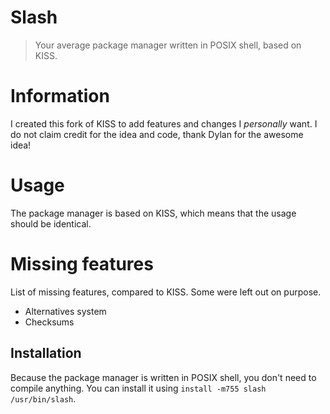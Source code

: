 # Slash
> Your average package manager written in POSIX shell, based on KISS.

# Information
I created this fork of KISS to add features and changes I *personally* want.
I do not claim credit for the idea and code, thank Dylan for the awesome idea!

# Usage
The package manager is based on KISS, which means that the usage should be identical.

# Missing features
List of missing features, compared to KISS. Some were left out on purpose.

* Alternatives system
* Checksums

## Installation
Because the package manager is written in POSIX shell, you don't need to compile anything.
You can install it using `install -m755 slash /usr/bin/slash`.
